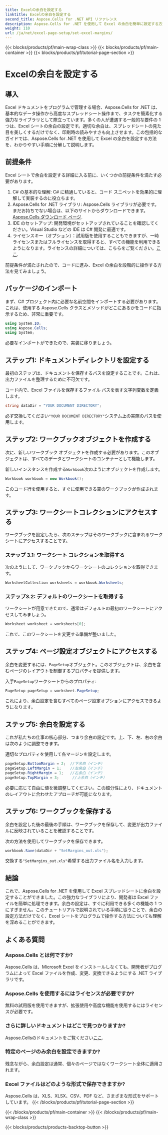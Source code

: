 ```yaml
---
title: Excelの余白を設定する
linktitle: Excelの余白を設定する
second_title: Aspose.Cells for .NET API リファレンス
description: Aspose.Cells for .NET を使用して Excel の余白を簡単に設定する方法を、ステップバイステップ ガイドで学習します。スプレッドシートのレイアウトを強化したい開発者に最適です。
weight: 110
url: /ja/net/excel-page-setup/set-excel-margins/
---
```


{{< blocks/products/pf/main-wrap-class >}}
{{< blocks/products/pf/main-container >}}
{{< blocks/products/pf/tutorial-page-section >}}

# Excelの余白を設定する

## 導入

Excel ドキュメントをプログラムで管理する場合、Aspose.Cells for .NET は、基本的なデータ操作から高度なスプレッドシート操作まで、タスクを簡素化する強力なライブラリとして際立っています。多くの人が遭遇する一般的な要件の 1 つは、Excel シートの余白の設定です。適切な余白は、スプレッドシートの見た目を美しくするだけでなく、印刷時の読みやすさも向上させます。この包括的なガイドでは、Aspose.Cells for .NET を使用して Excel の余白を設定する方法を、わかりやすい手順に分解して説明します。

## 前提条件

Excel シートで余白を設定する詳細に入る前に、いくつかの前提条件を満たす必要があります。

1. C# の基本的な理解: C# に精通していると、コード スニペットを効果的に理解して実装するのに役立ちます。
2. Aspose.Cells for .NET ライブラリ: Aspose.Cells ライブラリが必要です。まだお持ちでない場合は、以下のサイトからダウンロードできます。[Aspose.Cells ダウンロード ページ](https://releases.aspose.com/cells/net/).
3. IDE のセットアップ: 開発環境がセットアップされていることを確認してください。Visual Studio などの IDE は C# 開発に最適です。
4. ライセンスキー（オプション）：試用版を使用することもできますが、一時ライセンスまたはフルライセンスを取得すると、すべての機能を利用できるようになります。ライセンスの詳細については、こちらをご覧ください。[ここ](https://purchase.aspose.com/temporary-license/).

前提条件が満たされたので、コードに進み、Excel の余白を段階的に操作する方法を見てみましょう。

## パッケージのインポート

まず、C# プロジェクト内に必要な名前空間をインポートする必要があります。これは、使用する Aspose.Cells クラスとメソッドがどこにあるかをコードに指示するため、非常に重要です。

```csharp
using System.IO;
using Aspose.Cells;
using System;
```

必要なインポートができたので、実装に移りましょう。

## ステップ1: ドキュメントディレクトリを設定する

最初のステップは、ドキュメントを保存するパスを設定することです。これは、出力ファイルを整理するために不可欠です。 

コード内で、Excel ファイルを保存するファイル パスを表す文字列変数を定義します。 

```csharp
string dataDir = "YOUR DOCUMENT DIRECTORY";
```

必ず交換してください`"YOUR DOCUMENT DIRECTORY"`システム上の実際のパスを使用します。

## ステップ2: ワークブックオブジェクトを作成する

次に、新しいワークブック オブジェクトを作成する必要があります。このオブジェクトは、すべてのデータとワークシートのコンテナーとして機能します。

新しいインスタンスを作成する`Workbook`次のようにオブジェクトを作成します。

```csharp
Workbook workbook = new Workbook();
```

このコード行を使用すると、すぐに使用できる空のワークブックが作成されます。

## ステップ3: ワークシートコレクションにアクセスする

ワークブックを設定したら、次のステップはそのワークブックに含まれるワークシートにアクセスすることです。

### ステップ 3.1: ワークシート コレクションを取得する

次のようにして、ワークブックからワークシートのコレクションを取得できます。

```csharp
WorksheetCollection worksheets = workbook.Worksheets;
```

### ステップ3.2: デフォルトのワークシートを取得する

ワークシートが用意できたので、通常はデフォルトの最初のワークシートにアクセスしてみましょう。

```csharp
Worksheet worksheet = worksheets[0];
```

これで、このワークシートを変更する準備が整いました。

## ステップ4: ページ設定オブジェクトにアクセスする

余白を変更するには、`PageSetup`オブジェクト。このオブジェクトは、余白を含むページのレイアウトを制御するプロパティを提供します。

入手`PageSetup`ワークシートからのプロパティ:

```csharp
PageSetup pageSetup = worksheet.PageSetup;
```

これにより、余白設定を含むすべてのページ設定オプションにアクセスできるようになります。

## ステップ5: 余白を設定する

これが私たちの仕事の核心部分、つまり余白の設定です。上、下、左、右の余白は次のように調整できます。

適切なプロパティを使用して各マージンを設定します。

```csharp
pageSetup.BottomMargin = 2;  //下余白（インチ）
pageSetup.LeftMargin = 1;    //左余白（インチ）
pageSetup.RightMargin = 1;   //右余白（インチ）
pageSetup.TopMargin = 3;      //上余白（インチ）
```

必要に応じて自由に値を微調整してください。この細分性により、ドキュメントのレイアウトに合わせたアプローチが可能になります。

## ステップ6: ワークブックを保存する

余白を設定した後の最後の手順は、ワークブックを保存して、変更が出力ファイルに反映されていることを確認することです。

次の方法を使用してワークブックを保存できます。

```csharp
workbook.Save(dataDir + "SetMargins_out.xls");
```

交換する`"SetMargins_out.xls"`希望する出力ファイル名を入力します。 

## 結論

これで、Aspose.Cells for .NET を使用して Excel スプレッドシートに余白を設定することができました。この強力なライブラリにより、開発者は Excel ファイルを簡単に処理できます。余白の設定は、すぐに利用できる多くの機能の 1 つにすぎません。このチュートリアルで説明されている手順に従うことで、余白の設定方法だけでなく、Excel シートをプログラムで操作する方法についても理解を深めることができます。 

## よくある質問

### Aspose.Cells とは何ですか?
Aspose.Cells は、Microsoft Excel をインストールしなくても、開発者がプログラムによって Excel ファイルを作成、変更、変換できるようにする .NET ライブラリです。

### Aspose.Cells を使用するにはライセンスが必要ですか?
無料の試用版を使用できますが、拡張使用や高度な機能を使用するにはライセンスが必要です。

### さらに詳しいドキュメントはどこで見つかりますか?
 Aspose.Cellsのドキュメントをご覧ください[ここ](https://reference.aspose.com/cells/net/).

### 特定のページのみ余白を設定できますか?
残念ながら、余白設定は通常、個々のページではなくワークシート全体に適用されます。

### Excel ファイルはどのような形式で保存できますか?
Aspose.Cells は、XLS、XLSX、CSV、PDF など、さまざまな形式をサポートしています。
{{< /blocks/products/pf/tutorial-page-section >}}

{{< /blocks/products/pf/main-container >}}
{{< /blocks/products/pf/main-wrap-class >}}

{{< blocks/products/products-backtop-button >}}
